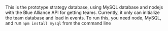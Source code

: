 This is the prototype strategy database, using MySQL database and nodejs with the Blue Alliance API for getting teams.
Currently, it only can initialize the team database and load in events.
To run this, you need node,  MySQL, and run ```npm install mysql``` from the command line
